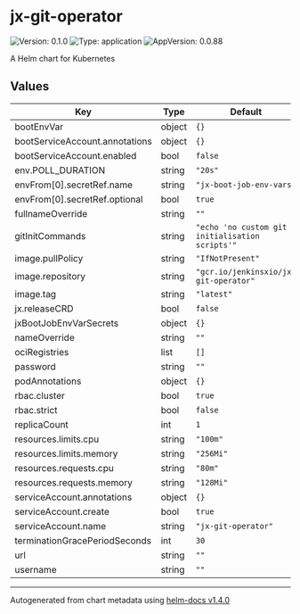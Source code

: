 # jx-git-operator

![Version: 0.1.0](https://img.shields.io/badge/Version-0.1.0-informational?style=flat-square) ![Type: application](https://img.shields.io/badge/Type-application-informational?style=flat-square) ![AppVersion: 0.0.88](https://img.shields.io/badge/AppVersion-0.0.88-informational?style=flat-square)

A Helm chart for Kubernetes

## Values

| Key | Type | Default | Description |
|-----|------|---------|-------------|
| bootEnvVar | object | `{}` |  |
| bootServiceAccount.annotations | object | `{}` |  |
| bootServiceAccount.enabled | bool | `false` |  |
| env.POLL_DURATION | string | `"20s"` |  |
| envFrom[0].secretRef.name | string | `"jx-boot-job-env-vars"` |  |
| envFrom[0].secretRef.optional | bool | `true` |  |
| fullnameOverride | string | `""` |  |
| gitInitCommands | string | `"echo 'no custom git initialisation scripts'"` |  |
| image.pullPolicy | string | `"IfNotPresent"` |  |
| image.repository | string | `"gcr.io/jenkinsxio/jx-git-operator"` |  |
| image.tag | string | `"latest"` |  |
| jx.releaseCRD | bool | `false` |  |
| jxBootJobEnvVarSecrets | object | `{}` |  |
| nameOverride | string | `""` |  |
| ociRegistries | list | `[]` |  |
| password | string | `""` |  |
| podAnnotations | object | `{}` |  |
| rbac.cluster | bool | `true` |  |
| rbac.strict | bool | `false` |  |
| replicaCount | int | `1` |  |
| resources.limits.cpu | string | `"100m"` |  |
| resources.limits.memory | string | `"256Mi"` |  |
| resources.requests.cpu | string | `"80m"` |  |
| resources.requests.memory | string | `"128Mi"` |  |
| serviceAccount.annotations | object | `{}` |  |
| serviceAccount.create | bool | `true` |  |
| serviceAccount.name | string | `"jx-git-operator"` |  |
| terminationGracePeriodSeconds | int | `30` |  |
| url | string | `""` |  |
| username | string | `""` |  |

----------------------------------------------
Autogenerated from chart metadata using [helm-docs v1.4.0](https://github.com/norwoodj/helm-docs/releases/v1.4.0)
